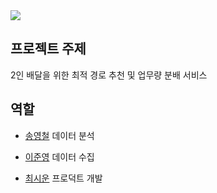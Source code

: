 <img src="https://capsule-render.vercel.app/api?type=waving&color=outo&height=200&section=header&text=2023-1-SCS4031-SENIOR&fontSize=60" />

## 프로젝트 주제
2인 배달을 위한 최적 경로 추천 및 업무량 분배 서비스

## 역할
* [송영철](https://github.com/Song-YoungChul) 데이터 분석

* [이준영](https://github.com/JunYoung3682) 데이터 수집

* [최시운](https://github.com/xilucks) 프로덕트 개발 

